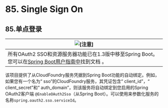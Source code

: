 # 85. Single Sign On

## 85.单点登录

| ![[注意]](https://cloud.spring.io/spring-cloud-static/Greenwich.SR3/multi/images/note.png) |
| ------------------------------------------------------------ |
| 所有OAuth2 SSO和资源服务器功能已在1.3版中移至Spring Boot。您可以在[Spring Boot用户指南中](https://docs.spring.io/spring-boot/docs/current/reference/htmlsingle/)找到文档 。 |

该项目提供了从CloudFoundry服务凭据到Spring Boot功能的自动绑定。例如，如果您有一个名为“ sso”的CloudFoundry服务，其凭证包含“ client_id”，“ client_secret”和“ auth_domain”，则该服务将自动绑定到您启用的Spring OAuth2客户端 `@EnableOAuth2Sso`（从Spring Boot）。可以使用来参数化服务的名称`spring.oauth2.sso.serviceId`。